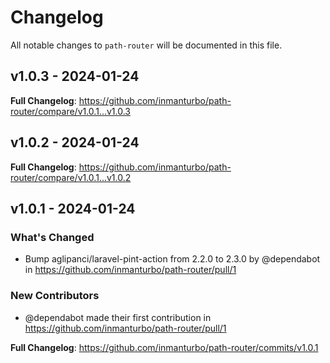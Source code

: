 # Changelog

All notable changes to `path-router` will be documented in this file.

## v1.0.3 - 2024-01-24

**Full Changelog**: https://github.com/inmanturbo/path-router/compare/v1.0.1...v1.0.3

## v1.0.2 - 2024-01-24

**Full Changelog**: https://github.com/inmanturbo/path-router/compare/v1.0.1...v1.0.2

## v1.0.1 - 2024-01-24

### What's Changed

* Bump aglipanci/laravel-pint-action from 2.2.0 to 2.3.0 by @dependabot in https://github.com/inmanturbo/path-router/pull/1

### New Contributors

* @dependabot made their first contribution in https://github.com/inmanturbo/path-router/pull/1

**Full Changelog**: https://github.com/inmanturbo/path-router/commits/v1.0.1
